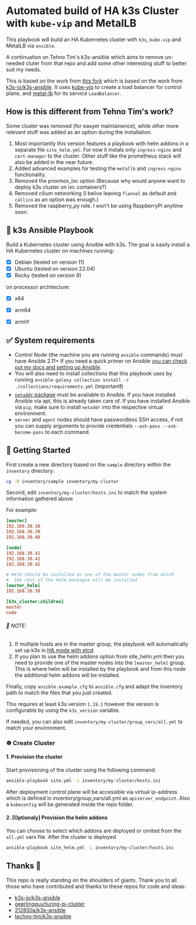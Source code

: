 # Automated build of HA k3s Cluster with `kube-vip` and MetalLB

This playbook will build an HA Kubernetes cluster with `k3s`, `kube-vip` and MetalLB via `ansible`.

A continuation on Tehno Tim's k3s-ansible which aims to remove un-needed cluter from that repo and add some other interesting stuff to better suit my needs.

This is based on the work from [this fork](https://github.com/212850a/k3s-ansible) which is based on the work from [k3s-io/k3s-ansible](https://github.com/k3s-io/k3s-ansible). It uses [kube-vip](https://kube-vip.io/) to create a load balancer for control plane, and [metal-lb](https://metallb.universe.tf/installation/) for its service `LoadBalancer`.

## How is this different from Tehno Tim's work?
Some cluster was removed (for easyer maintainence), while other more relevant stuff was added as an option during the installation.
1. Most importantly this version features a playbook with helm addons in a separate file `site_helm.yml`. For now it instals only `ingress-nginx` and `cert-manager` to the cluster. Other stuff like the prometheus stack will also be added in the near future.
2. Added advanced examples for testing the `metallb` and `ingress-nginx` functionality.
3. Removed the proxmox_lxc option (Because why would anyone want to deploy k3s cluster on lxc containers?)
4. Removed cilium networking (I belive leaving `flannel` as default and `callico` as an option was enough.)
5. Removed the raspberry_py role. I won't be using RaspberryPi anytime soon.


## 📖 k3s Ansible Playbook

Build a Kubernetes cluster using Ansible with k3s. The goal is easily install a HA Kubernetes cluster on machines running:

- [x] Debian (tested on version 11)
- [x] Ubuntu (tested on version 22.04)
- [x] Rocky (tested on version 9)

on processor architecture:

- [X] x64
- [X] arm64
- [X] armhf


## ✅ System requirements

- Control Node (the machine you are running `ansible` commands) must have Ansible 2.11+ If you need a quick primer on Ansible [you can check out my docs and setting up Ansible](https://technotim.live/posts/ansible-automation/).
- You will also need to install collections that this playbook uses by running `ansible-galaxy collection install -r ./collections/requirements.yml` (important❗)
- [`netaddr` package](https://pypi.org/project/netaddr/) must be available to Ansible. If you have installed Ansible via apt, this is already taken care of. If you have installed Ansible via `pip`, make sure to install `netaddr` into the respective virtual environment.
- `server` and `agent` nodes should have passwordless SSH access, if not you can supply arguments to provide credentials `--ask-pass --ask-become-pass` to each command.

## 🚀 Getting Started
First create a new directory based on the `sample` directory within the `inventory` directory:

```bash
cp -R inventory/sample inventory/my-cluster
```

Second, edit `inventory/my-cluster/hosts.ini` to match the system information gathered above

For example:

```ini
[master]
192.168.30.38
192.168.30.39
192.168.30.40

[node]
192.168.30.41
192.168.30.42
192.168.30.42

# Helm should be installed on one of the master nodes from which 
#  the rest of the helm packages will be installed
[master_helm]
192.168.30.38

[k3s_cluster:children]
master
node
```

###### 📄 NOTE: 

1. If multiple hosts are in the master group, the playbook will automatically set up k3s in [HA mode with etcd](https://rancher.com/docs/k3s/latest/en/installation/ha-embedded/).
2. If you plan to use the helm addons option from site_helm.yml then you need to provide one of the master nodes into the `[master_helm]` group. This is where helm will be installed by the playbook and from this node the additional helm addons will be installed.

Finally, copy `ansible.example.cfg` to `ansible.cfg` and adapt the inventory path to match the files that you just created.

This requires at least k3s version `1.19.1` however the version is configurable by using the `k3s_version` variable.

If needed, you can also edit `inventory/my-cluster/group_vars/all.yml` to match your environment.

### ☸️ Create Cluster

#### 1. Provision the cluster
Start provisioning of the cluster using the following command:

```bash
ansible-playbook site.yml -i inventory/my-cluster/hosts.ini
```

After deployment control plane will be accessible via virtual ip-address which is defined in inventory/group_vars/all.yml as `apiserver_endpoint`. Also a `kubeconfig` will be generated inside the repo folder.

#### 2. [Optionaly] Provision the helm addons
You can choose to select which addons are deployed or omited from the `all.yml` vars file.
After the cluster is deployed
```bash
ansible-playbook site_helm.yml -i inventory/my-cluster/hosts.ini
```

## Thanks 🤝

This repo is really standing on the shoulders of giants. Thank you to all those who have contributed and thanks to these repos for code and ideas:

- [k3s-io/k3s-ansible](https://github.com/k3s-io/k3s-ansible)
- [geerlingguy/turing-pi-cluster](https://github.com/geerlingguy/turing-pi-cluster)
- [212850a/k3s-ansible](https://github.com/212850a/k3s-ansible)
- [techno-tim/k3s-ansible](https://github.com/techno-tim/k3s-ansible)


